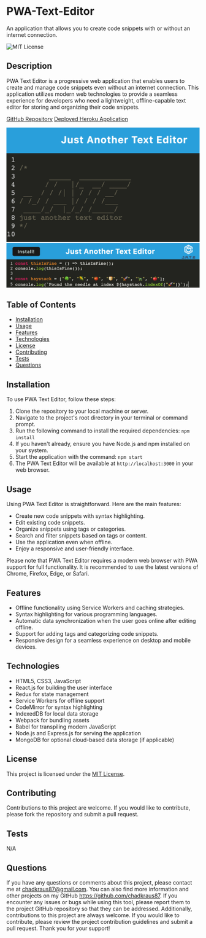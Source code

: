 # PWA-Text-Editor
An application that allows you to create code snippets with or without an internet connection.

![MIT License](https://img.shields.io/badge/License-MIT-brightgreen)

## Description

PWA Text Editor is a progressive web application that enables users to create and manage code snippets even without an internet connection. This application utilizes modern web technologies to provide a seamless experience for developers who need a lightweight, offline-capable text editor for storing and organizing their code snippets.

[GitHub Repository](https://github.com/chadkraus87/PWA-Text-Editor)
[Deployed Heroku Application](https://pwa-clk-a94fb349d9da.herokuapp.com/)

!["JATE" Just Another Text Editor Landing Page](/public/images/jatefrontend.png)
!["JATE" Just Another Text Editor Landing Page](/public/images/funconsole.png)

## Table of Contents
- [Installation](#installation)
- [Usage](#usage)
- [Features](#features)
- [Technologies](#technologies)
- [License](#license)
- [Contributing](#contributing)
- [Tests](#tests)
- [Questions](#questions)

## Installation
To use PWA Text Editor, follow these steps:

1. Clone the repository to your local machine or server.
2. Navigate to the project's root directory in your terminal or command prompt.
3. Run the following command to install the required dependencies: `npm install`
4. If you haven't already, ensure you have Node.js and npm installed on your system.
5. Start the application with the command: `npm start`
6. The PWA Text Editor will be available at `http://localhost:3000` in your web browser.

## Usage
Using PWA Text Editor is straightforward. Here are the main features:

- Create new code snippets with syntax highlighting.
- Edit existing code snippets.
- Organize snippets using tags or categories.
- Search and filter snippets based on tags or content.
- Use the application even when offline.
- Enjoy a responsive and user-friendly interface.

Please note that PWA Text Editor requires a modern web browser with PWA support for full functionality. It is recommended to use the latest versions of Chrome, Firefox, Edge, or Safari.

## Features
- Offline functionality using Service Workers and caching strategies.
- Syntax highlighting for various programming languages.
- Automatic data synchronization when the user goes online after editing offline.
- Support for adding tags and categorizing code snippets.
- Responsive design for a seamless experience on desktop and mobile devices.

## Technologies
- HTML5, CSS3, JavaScript
- React.js for building the user interface
- Redux for state management
- Service Workers for offline support
- CodeMirror for syntax highlighting
- IndexedDB for local data storage
- Webpack for bundling assets
- Babel for transpiling modern JavaScript
- Node.js and Express.js for serving the application
- MongoDB for optional cloud-based data storage (if applicable)

## License
This project is licensed under the [MIT License](https://opensource.org/licenses/MIT).

## Contributing
Contributions to this project are welcome. If you would like to contribute, please fork the repository and submit a pull request.

## Tests
N/A

## Questions
If you have any questions or comments about this project, please contact me at chadkraus87@gmail.com. You can also find more information and other projects on my GitHub https://github.com/chadkraus87. If you encounter any issues or bugs while using this tool, please report them to the project GitHub repository so that they can be addressed. Additionally, contributions to this project are always welcome. If you would like to contribute, please review the project contribution guidelines and submit a pull request. Thank you for your support!